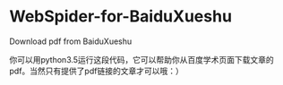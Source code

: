 # WebSpider-for-BaiduXueshu

Download pdf from BaiduXueshu

你可以用python3.5运行这段代码，它可以帮助你从百度学术页面下载文章的pdf。当然只有提供了pdf链接的文章才可以哦：）
